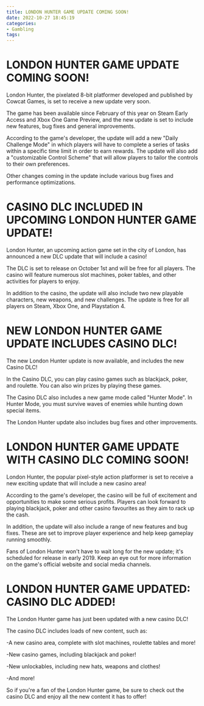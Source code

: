 ```yaml
---
title: LONDON HUNTER GAME UPDATE COMING SOON!
date: 2022-10-27 18:45:19
categories:
- Gambling
tags:
---
```



#  LONDON HUNTER GAME UPDATE COMING SOON!

London Hunter, the pixelated 8-bit platformer developed and published by Cowcat Games, is set to receive a new update very soon.

The game has been available since February of this year on Steam Early Access and Xbox One Game Preview, and the new update is set to include new features, bug fixes and general improvements.

According to the game's developer, the update will add a new "Daily Challenge Mode" in which players will have to complete a series of tasks within a specific time limit in order to earn rewards. The update will also add a "customizable Control Scheme" that will allow players to tailor the controls to their own preferences.

Other changes coming in the update include various bug fixes and performance optimizations.

#  CASINO DLC INCLUDED IN UPCOMING LONDON HUNTER GAME UPDATE!

London Hunter, an upcoming action game set in the city of London, has announced a new DLC update that will include a casino!

The DLC is set to release on October 1st and will be free for all players. The casino will feature numerous slot machines, poker tables, and other activities for players to enjoy.

In addition to the casino, the update will also include two new playable characters, new weapons, and new challenges. The update is free for all players on Steam, Xbox One, and Playstation 4.

#  NEW LONDON HUNTER GAME UPDATE INCLUDES CASINO DLC!

The new London Hunter update is now available, and includes the new Casino DLC!

In the Casino DLC, you can play casino games such as blackjack, poker, and roulette. You can also win prizes by playing these games.

The Casino DLC also includes a new game mode called "Hunter Mode". In Hunter Mode, you must survive waves of enemies while hunting down special items.

The London Hunter update also includes bug fixes and other improvements.

#  LONDON HUNTER GAME UPDATE WITH CASINO DLC COMING SOON!

London Hunter, the popular pixel-style action platformer is set to receive a new exciting update that will include a new casino area!

According to the game's developer, the casino will be full of excitement and opportunities to make some serious profits. Players can look forward to playing blackjack, poker and other casino favourites as they aim to rack up the cash.

In addition, the update will also include a range of new features and bug fixes. These are set to improve player experience and help keep gameplay running smoothly.

Fans of London Hunter won't have to wait long for the new update; it's scheduled for release in early 2019. Keep an eye out for more information on the game's official website and social media channels.

#  LONDON HUNTER GAME UPDATED: CASINO DLC ADDED!

The London Hunter game has just been updated with a new casino DLC!

The casino DLC includes loads of new content, such as:

-A new casino area, complete with slot machines, roulette tables and more!

-New casino games, including blackjack and poker!

-New unlockables, including new hats, weapons and clothes!

-And more!

So if you're a fan of the London Hunter game, be sure to check out the casino DLC and enjoy all the new content it has to offer!
